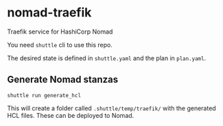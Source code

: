 # nomad-traefik

Traefik service for HashiCorp Nomad

You need `shuttle` cli to use this repo.

The desired state is defined in `shuttle.yaml` and the plan in `plan.yaml`. 

## Generate Nomad stanzas
```
shuttle run generate_hcl
```

This will create a folder called `.shuttle/temp/traefik/` with the generated HCL files. These can be deployed to Nomad.
